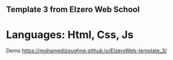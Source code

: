 ## Template 3 from Elzero Web School
# Languages: Html, Css, Js

Demo
https://mohamedizoughne.github.io/ElzeroWeb-template_3/
